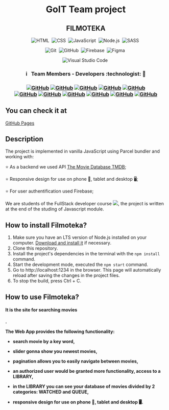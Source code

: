 
<h1 align="center"> GoIT Team project </h1>
<h2 align="center">  FILMOTEKA  </h2>

<span align="center"> 
  
![HTML](https://img.shields.io/badge/-HTML-05122A?style=flat&logo=HTML5)&nbsp;
![CSS](https://img.shields.io/badge/-CSS-05122A?style=flat&logo=CSS3&logoColor=1572B6)&nbsp;
![JavaScript](https://img.shields.io/badge/-JavaScript-05122A?style=flat&logo=javascript)&nbsp;
![Node.js](https://img.shields.io/badge/-Node.js-05122A?style=flat&logo=Node.js)&nbsp;
![SASS](https://img.shields.io/badge/-SASS-05122A?style=flat&logo=SASS)&nbsp;
  
![Git](https://img.shields.io/badge/-Git-05122A?style=flat&logo=git)&nbsp;
![GitHub](https://img.shields.io/badge/-GitHub-05122A?style=flat&logo=github)&nbsp;
![Firebase](https://img.shields.io/badge/-Firebase-05122A?style=flat&logo=firebase)&nbsp;
![Figma](https://img.shields.io/badge/-Figma-05122A?style=flat&logo=figma)&nbsp;

![Visual Studio Code](https://img.shields.io/badge/-Visual%20Studio%20Code-05122A?style=flat&logo=visual-studio-code&logoColor=007ACC)&nbsp;

</span>


<h3 align="center"> ℹ️ &nbsp; Team Members - Developers :technologist: 🚀 <h3>
<span align="center"> 
  
<a align="center" href="https://github.com/Malakhow-Alexandr">![GitHub](https://img.shields.io/badge/-Malakhow--Alexandr-05122A?style=flat&logo=github)</a>
<a align="center" href="https://github.com/a-ataman">![GitHub](https://img.shields.io/badge/-a--ataman-05122A?style=flat&logo=github)</a>
<a align="center" href="https://github.com/sergii-borodin">![GitHub](https://img.shields.io/badge/-sergii--borodin-05122A?style=flat&logo=github)</a>
<a align="center" href="https://https://github.com/DmytroDatsiuk">![GitHub](https://img.shields.io/badge/-DmytroDatsiuk-05122A?style=flat&logo=github)</a>
<a align="center" href="https://github.com/Julia-Gavrashenko">![GitHub](https://img.shields.io/badge/-Julia--Gavrashenko-05122A?style=flat&logo=github)</a><br/>
<a align="center" href="https://github.com/Pribalt">![GitHub](https://img.shields.io/badge/-Pribalt-05122A?style=flat&logo=github)</a>
<a align="center" href="https://github.com/VadymMintenko">![GitHub](https://img.shields.io/badge/-VadymMintenko-05122A?style=flat&logo=github)</a>
<a align="center" href="https://github.com/andrewfriday13">![GitHub](https://img.shields.io/badge/-andrewfriday13-05122A?style=flat&logo=github)</a>
<a align="center" href="https://github.com/RomanKhorol">![GitHub](https://img.shields.io/badge/-RomanKhorol-05122A?style=flat&logo=github)</a>
<a align="center" href="https://github.com/Kyrya84">![GitHub](https://img.shields.io/badge/-Kyrya84-05122A?style=flat&logo=github)</a>
<a align="center" href="https://github.com/Yevhenii770">![GitHub](https://img.shields.io/badge/-Yevhenii770-05122A?style=flat&logo=github)</a>

</span> 

## You can check it at
  
[GitHub Pages](https://malakhow-alexandr.github.io/filmoteka-landing__team-work/)

## Description

The project is implemented in vanilla JavaScript using Parcel bundler and working with:

:star: As a backend we used API [The Movie Database TMDB](https://www.themoviedb.org/);

:star: Responsive design for use on phone :iphone:, tablet and desktop :desktop_computer:;
  
:star: For user authentification used Firebase;


We are students of the FullStack developer course
[<img src="https://img.shields.io/badge/Go-IT-orange"/>](https://goit.global/us/), the
project is written at the end of the studing of Javascript module.
  
  
## How to install Filmoteka?
  
1. Make sure you have an LTS version of Node.js installed on your computer. <a href="https://nodejs.org/en/">Download and install it<a/> if necessary.
2. Clone this repository. 
3. Install the project's dependencies in the terminal with the <code>npm install</code> command.
4. Start the development mode, executed the <code>npm start</code> command.
5. Go to http://localhost:1234 in the browser. This page will automatically reload after saving the changes in the project files.
6. To stop the build, press Ctrl + C.


## How to use Filmoteka?

<h4>It is the site for searching movies<h4/>.

**The Web App provides the following functionality:**

- search movie by a key word,
    
- slider gonna show you newest movies,

- pagination allows you to easily navigate between movies,
  
- an authorized user would be granted more functionality, access to a LIBRARY,

- in the LIBRARY you can see your database of movies divided by 2 categories: WATCHED and QUEUE,

- responsive design for use on phone :iphone:, tablet and desktop :desktop_computer:.
